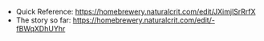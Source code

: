 - Quick Reference: https://homebrewery.naturalcrit.com/edit/JXimjlSrRrfX
- The story so far: https://homebrewery.naturalcrit.com/edit/-fBWqXDhUYhr